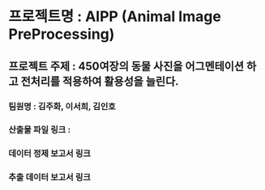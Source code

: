 # 프로젝트명 : AIPP (Animal Image PreProcessing)
## 프로젝트 주제 : 450여장의 동물 사진을 어그멘테이션 하고 전처리를 적용하여 활용성을 늘린다.
### 팀원명 : 김주화, 이서희, 김인호
### 산출물 파일 링크 : 
### 데이터 정제 보고서 링크 
### 추출 데이터 보고서 링크
